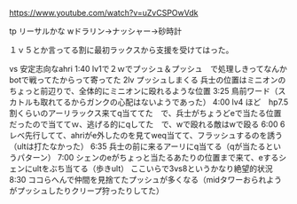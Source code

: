 https://www.youtube.com/watch?v=uZvCSPOwVdk

tp リーサルかな
wドラリン→ナッシャー→砂時計


１ｖ５とか言ってる割に最初ラックスから支援を受けてはった。

vs 安定志向なahri
1:40 lv1で２ｗでプッシュ＆プッシュ　で処理しきってなんかbotで戦ってたからって寄ってた
2lv プッシュしまくる 兵士の位置はミニオンのちょっと前辺りで、全体的にミニオンに殴れるような位置
3:25 鳥前ワード（スカトルも取れてるからガンクの心配はないようであった）
4:00 lv4 ほど　hp7.5割くらいのアーリラックス来てq当ててた　で、兵士がちょうどeで当たる位置だったので当ててｗ、逃げる的にqしてた　で、wで殴れる敵はwで殴る
6:00 6レベ先行してて、ahriがe外したのを見てweq当てて、フラッシュするのを誘う（ultは打たなかった）
6:35 兵士の前に来るアーリにq当てる（qが当たるというパターン）
7:00 シェンのeがちょっと当たるあたりの位置まで来て、eするシェンにultをぶち当てる（歩きult）
ここいらで3vs8というかなり絶望的状況
8:30 ココらへんで仲間を見捨てたプッシュが多くなる（midタワーおられようがプッシュしたりクリープ狩ったりしてた）